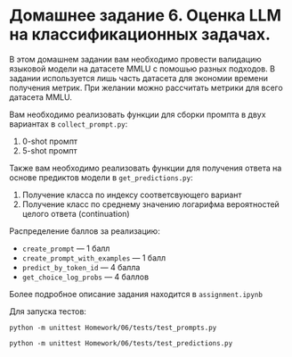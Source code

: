 # Домашнее задание 6. Оценка LLM на классификационных задачах. 

В этом домашнем задании вам необходимо провести валидацию языковой модели на датасете MMLU с помошью разных подходов.
В задании используется лишь часть датасета для экономии времени получения метрик. 
При желании можно рассчитать метрики для всего датасета MMLU.

Вам необходимо реализовать функции для сборки промпта в двух вариантах в `collect_prompt.py`: 
1. 0-shot промпт
2. 5-shot промпт

Также вам необходимо реализовать функции для получения ответа на основе предиктов модели в `get_predictions.py`:
1. Получение класса по индексу соответсвующего вариант
2. Получение класс по среднему значению логарифма вероятностей целого ответа (continuation)

Распределение баллов за реализацию: 
* `create_prompt` — 1 балл
* `create_prompt_with_examples` — 1 балл
* `predict_by_token_id` — 4 балла
* `get_choice_log_probs` — 4 баллов


Более подробное описание задания находится в `assignment.ipynb`

Для запуска тестов: 

```python -m unittest Homework/06/tests/test_prompts.py```

```python -m unittest Homework/06/tests/test_predictions.py```
